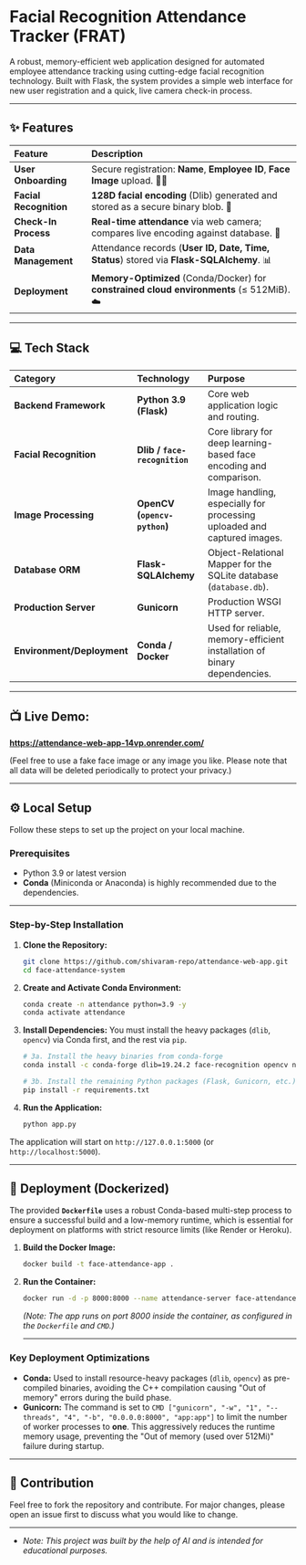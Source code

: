 # Facial Recognition Attendance Tracker (FRAT)

A robust, memory-efficient web application designed for automated employee attendance tracking using cutting-edge facial recognition technology. Built with Flask, the system provides a simple web interface for new user registration and a quick, live camera check-in process.

---

## ✨ Features
| Feature | Description |
| :--- | :--- |
| **User Onboarding** | Secure registration: **Name**, **Employee ID**, **Face Image** upload. 🧑‍💻 |
| **Facial Recognition** | **128D facial encoding** (Dlib) generated and stored as a secure binary blob. 💾 |
| **Check-In Process** | **Real-time attendance** via web camera; compares live encoding against database. 📸 |
| **Data Management** | Attendance records (**User ID, Date, Time, Status**) stored via **Flask-SQLAlchemy**. 📊 |
| **Deployment** | **Memory-Optimized** (Conda/Docker) for **constrained cloud environments** ($\le$ 512MiB). ☁️ |

---

## 💻 Tech Stack

| Category | Technology | Purpose |
| :--- | :--- | :--- |
| **Backend Framework** | **Python 3.9 (Flask)** | Core web application logic and routing. |
| **Facial Recognition** | **Dlib / `face-recognition`** | Core library for deep learning-based face encoding and comparison. |
| **Image Processing** | **OpenCV (`opencv-python`)** | Image handling, especially for processing uploaded and captured images. |
| **Database ORM** | **Flask-SQLAlchemy** | Object-Relational Mapper for the SQLite database (`database.db`). |
| **Production Server** | **Gunicorn** | Production WSGI HTTP server. |
| **Environment/Deployment**| **Conda / Docker** | Used for reliable, memory-efficient installation of binary dependencies. |

---

## 📺 Live Demo:
 **https://attendance-web-app-14vp.onrender.com/**
 
 (Feel free to use a fake face image or any image you like. Please note that all data will be deleted periodically to protect your privacy.)

 ---

## ⚙️ Local Setup

Follow these steps to set up the project on your local machine.

### Prerequisites

* Python 3.9 or latest version
* **Conda** (Miniconda or Anaconda) is highly recommended due to the dependencies.

---

### Step-by-Step Installation

1.  **Clone the Repository:**
    ```bash
    git clone https://github.com/shivaram-repo/attendance-web-app.git
    cd face-attendance-system
    ```

2.  **Create and Activate Conda Environment:**
    ```bash
    conda create -n attendance python=3.9 -y
    conda activate attendance
    ```

3.  **Install Dependencies:**
    You must install the heavy packages (`dlib`, `opencv`) via Conda first, and the rest via `pip`.

    ```bash
    # 3a. Install the heavy binaries from conda-forge
    conda install -c conda-forge dlib=19.24.2 face-recognition opencv numpy -y

    # 3b. Install the remaining Python packages (Flask, Gunicorn, etc.)
    pip install -r requirements.txt
    ```

4.  **Run the Application:**

    ```bash
    python app.py
    ```

The application will start on `http://127.0.0.1:5000` (or `http://localhost:5000`).

---

## 🐳 Deployment (Dockerized)

The provided **`Dockerfile`** uses a robust Conda-based multi-step process to ensure a successful build and a low-memory runtime, which is essential for deployment on platforms with strict resource limits (like Render or Heroku).

1.  **Build the Docker Image:**
    ```bash
    docker build -t face-attendance-app .
    ```

2.  **Run the Container:**
    ```bash
    docker run -d -p 8000:8000 --name attendance-server face-attendance-app
    ```
    *(Note: The app runs on port 8000 inside the container, as configured in the `Dockerfile` and `CMD`.)*

    ---

### Key Deployment Optimizations

* **Conda:** Used to install resource-heavy packages (`dlib`, `opencv`) as pre-compiled binaries, avoiding the C++ compilation causing "Out of memory" errors during the build phase.
* **Gunicorn:** The command is set to `CMD ["gunicorn", "-w", "1", "--threads", "4", "-b", "0.0.0.0:8000", "app:app"]` to limit the number of worker processes to **one**. This aggressively reduces the runtime memory usage, preventing the "Out of memory (used over 512Mi)" failure during startup.

---

## 🤝 Contribution

Feel free to fork the repository and contribute. For major changes, please open an issue first to discuss what you would like to change.

---

* *Note: This project was built by the help of AI and is intended for educational purposes.*
